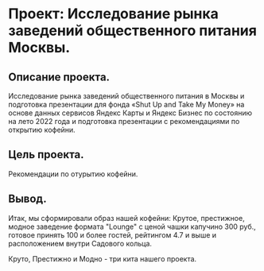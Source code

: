 # Проект: Исследование рынка заведений общественного питания Москвы.

## Описание проекта.

Исследование рынка заведений общественного питания в Москвы и подготовка презентации для фонда «Shut Up and Take My Money» на основе данных сервисов Яндекс Карты и Яндекс Бизнес по состоянию на лето 2022 года и подготовка презентации с рекомендациями по открытию кофейни.

## Цель проекта.

Рекомендации по отурытию кофейни.

## Вывод.

Итак, мы сформировали образ нашей кофейни:
Крутое, престижное, модное заведение формата "Lounge" с ценой чашки капучино 300 руб., готовое принять 100 и более гостей, рейтингом 4.7 и выше и расположением внутри Садового кольца.

Круто, Престижно и Модно - три кита нашего проекта.
